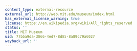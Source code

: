 ```yaml
---
content_type: external-resource
external_url: http://web.mit.edu/museum/index.html
has_external_license_warning: true
license: https://en.wikipedia.org/wiki/All_rights_reserved
status: ''
title: MIT Museum
uid: 77bba9da-3866-4ed7-8d85-8a89c79a6027
wayback_url: ''
---
```

